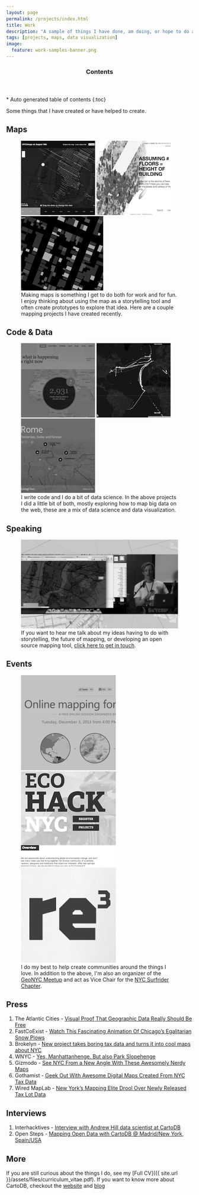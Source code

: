 ```yaml
---
layout: page
permalink: /projects/index.html
title: Work
description: "A sample of things I have done, am doing, or hope to do again :)"
tags: [projects, maps, data visualization]
image:
  feature: work-samples-banner.png
---
```


<section id="table-of-contents" class="toc">
  <header>
    <h3 >Contents</h3>
  </header>
<div id="drawer" markdown="1">
*  Auto generated table of contents
{:toc}
</div>
</section><!-- /#table-of-contents -->

Some things that I have created or have helped to create.

## Maps

<figure class="third">
  <a href="http://nychenge.com/" title="NYCHenge: Interactive map to find beautiful sunsets in New York City"><img src="/images/work-samples/nychenge.png"></a>
  <a title="A digital tour of one of NYC most anticipated open data additions" href="http://andrewxhill.github.io/cartodb-examples/scroll-story/pluto/index.html"><img src="/images/work-samples/plutotour.png"></a>
  <a href="http://andrewxhill.github.io/cartodb-examples/scroll-story/basic/index.html" title="A map story built using historical data from the NYPL"><img src="/images/work-samples/nypl-story.png"></a>
  <figcaption>Making maps is something I get to do both for work and for fun. I enjoy thinking about using the map as a storytelling tool and often create prototypes to explore that idea. Here are a couple mapping projects I have created recently.</figcaption>
</figure>

## Code & Data

<figure class="third">
  <a href="http://www.vizzuality.com/projects/gfwprototype" title="Global Forest Watch"><img src="/images/work-samples/gfw.png"></a>
  <a href="http://cartodb.github.io/torque/" title="Prototype development of the Torque library"><img src="/images/work-samples/torque-lib.png"></a>
  <a title="Nokia HERE: Living Cities" href="http://here.com/livingcities/"><img src="/images/work-samples/livingcities.png"></a>
  <figcaption>I write code and I do a bit of data science. In the above projects I did a little bit of both, mostly exploring how to map big data on the web, these are a mix of data science and data visualization.</figcaption>
</figure>

## Speaking

<figure>
  <a href="http://vimeopro.com/openstreetmapus/state-of-the-map-us-2013/video/68096664" title="Andrew Hill talks about the development of NYC Henge on CartoDB"><img src="/images/work-samples/speaking.png"></a>
  <figcaption>If you want to hear me talk about my ideas having to do with storytelling, the future of mapping, or developing an open source mapping tool, <a href="mailto:andrewxhill@gmail.com">click here to get in touch</a>.</figcaption>
</figure>

## Events

<figure class="third">
  <a href="http://mapacademy.org" title="A free online course to teach people how to create beautiful maps with data"><img src="/images/work-samples/map-academy.png"></a>
  <a href="http://ecohack.org" title="EcoHack: A hackathon for the environment"><img src="/images/work-samples/ecohack.png"></a>
  <a href="http://re3storyhack.org" title="Re3 Storyhack: A hackathon for storytellers with a conscience"><img src="/images/work-samples/re3.png"></a>
  <figcaption>I do my best to help create communities around the things I love. In addition to the above, I'm also an organizer of the <a href="http://www.meetup.com/geonyc/">GeoNYC Meetup</a> and act as Vice Chair for the <a href="http://nyc.surfrider.org/">NYC Surfrider Chapter</a>.</figcaption>
</figure>


## Press

1. The Atlantic Cities - [Visual Proof That Geographic Data Really Should Be Free](http://www.theatlanticcities.com/technology/2013/08/visual-proof-geographic-data-really-should-be-free/6529/)
1. FastCoExist - [Watch This Fascinating Animation Of Chicago’s Egalitarian Snow Plows](http://www.fastcoexist.com/3023269/watch-this-fascinating-animation-of-chicagos-egalitarian-snow-plows) 
1. Brokelyn - [New project takes boring tax data and turns it into cool maps about NYC](http://brokelyn.com/new-project-takes-boring-tax-data-and-turns-it-into-cool-maps-about-nyc/) 
1. WNYC - [Yes, Manhattanhenge. But also Park Slopehenge](http://www.wnyc.org/story/306427-yes-manhattanhenge-also-park-slopehenge/) 
1. Gizmodo - [See NYC From a New Angle With These Awesomely Nerdy Maps](http://gizmodo.com/see-nyc-from-a-new-angle-with-these-awesomely-nerdy-map-1093545954) 
1. Gothamist - [Geek Out With Awesome Digital Maps Created From NYC Tax Data](http://gothamist.com/2013/08/10/geek_out_with_awesome_digital_maps.php) 
1. Wired MapLab - [New York’s Mapping Elite Drool Over Newly Released Tax Lot Data](http://www.wired.com/wiredscience/2013/08/nyc-pluto-data-map-party/) 

## Interviews

1. Interhacktives - [Interview with Andrew Hill data scientist at CartoDB](http://www.interhacktives.com/2014/01/17/interview-with-andrew-hill-of-cartodb/)
1. Open Steps - [Mapping Open Data with CartoDB @ Madrid/New York, Spain/USA](http://www.open-steps.org/mapping-open-data-with-cartodb-madridnew-york-spainusa/) 

## More

If you are still curious about the things I do, see my [Full CV]({{ site.url }}/assets/files/curriculum_vitae.pdf). If you want to know more about CartoDB, checkout the [website](https://cartodb.com/) and [blog](http://blog.cartodb.com/)





